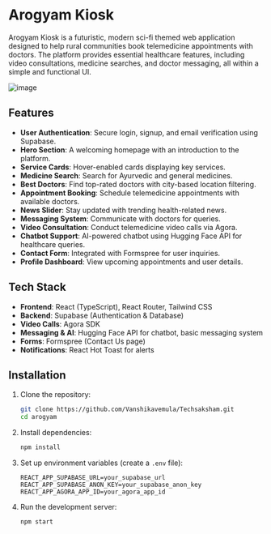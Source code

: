 # Arogyam Kiosk

Arogyam Kiosk is a futuristic, modern sci-fi themed web application designed to help rural communities book telemedicine appointments with doctors. The platform provides essential healthcare features, including video consultations, medicine searches, and doctor messaging, all within a simple and functional UI.

![image](https://github.com/user-attachments/assets/4680fdb6-f4fe-4c5f-a0c0-4796b36eba44)


## Features

- **User Authentication**: Secure login, signup, and email verification using Supabase.
- **Hero Section**: A welcoming homepage with an introduction to the platform.
- **Service Cards**: Hover-enabled cards displaying key services.
- **Medicine Search**: Search for Ayurvedic and general medicines.
- **Best Doctors**: Find top-rated doctors with city-based location filtering.
- **Appointment Booking**: Schedule telemedicine appointments with available doctors.
- **News Slider**: Stay updated with trending health-related news.
- **Messaging System**: Communicate with doctors for queries.
- **Video Consultation**: Conduct telemedicine video calls via Agora.
- **Chatbot Support**: AI-powered chatbot using Hugging Face API for healthcare queries.
- **Contact Form**: Integrated with Formspree for user inquiries.
- **Profile Dashboard**: View upcoming appointments and user details.

## Tech Stack

- **Frontend**: React (TypeScript), React Router, Tailwind CSS
- **Backend**: Supabase (Authentication & Database)
- **Video Calls**: Agora SDK
- **Messaging & AI**: Hugging Face API for chatbot, basic messaging system
- **Forms**: Formspree (Contact Us page)
- **Notifications**: React Hot Toast for alerts

## Installation

1. Clone the repository:
   ```bash
   git clone https://github.com/Vanshikavemula/Techsaksham.git
   cd arogyam
   ```
2. Install dependencies:
   ```bash
   npm install
   ```
3. Set up environment variables (create a `.env` file):
   ```plaintext
   REACT_APP_SUPABASE_URL=your_supabase_url
   REACT_APP_SUPABASE_ANON_KEY=your_supabase_anon_key
   REACT_APP_AGORA_APP_ID=your_agora_app_id
   ```
4. Run the development server:
   ```bash
   npm start
   ```
